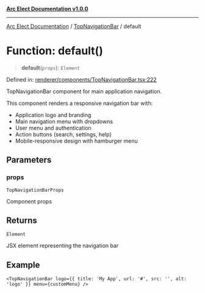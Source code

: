 [**Arc Elect Documentation v1.0.0**](../../README.md)

---

[Arc Elect Documentation](../../modules.md) / [TopNavigationBar](../README.md) / default

# Function: default()

> **default**(`props`): `Element`

Defined in: [renderer/components/TopNavigationBar.tsx:222](https://github.com/wijnand-gritter/arc-elect/blob/c2867786d8264971474ef9a0d9cc5a8943053f07/src/renderer/components/TopNavigationBar.tsx#L222)

TopNavigationBar component for main application navigation.

This component renders a responsive navigation bar with:

- Application logo and branding
- Main navigation menu with dropdowns
- User menu and authentication
- Action buttons (search, settings, help)
- Mobile-responsive design with hamburger menu

## Parameters

### props

`TopNavigationBarProps`

Component props

## Returns

`Element`

JSX element representing the navigation bar

## Example

```tsx
<TopNavigationBar logo={{ title: 'My App', url: '#', src: '', alt: 'logo' }} menu={customMenu} />
```
